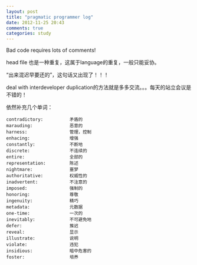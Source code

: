 ```yaml
---
layout: post
title: "pragmatic programmer log"
date: 2012-11-25 20:43
comments: true
categories: study
---
```


Bad code requires lots of comments!

head file 也是一种重复，这属于language的重复，一般只能妥协。

“出来混迟早要还的”，这句话又出现了！！！

deal with interdeveloper duplication的方法就是多多交流。。。每天的站立会议是不错的！

依然补充几个单词：

	contradictory:			矛盾的
	marauding:				恶意的
	harness:				管理，控制
	enhacing:				增强
	constantly:				不断地
	discrete:				不连续的
	entire:					全部的
	representation:			陈述
	nightmare:				噩梦
	authoritative:			权威性的
	inadvertent:			不注意的
	imposed:				强制的
	honoring:				尊敬
	ingenuity:				精巧
	metadata:				元数据
	one-time:				一次的
	inevitably:				不可避免地
	defer:					推迟
	reveal:					显示
	illustrate:				说明
	violate:				违犯
	insidious:				暗中危害的
	foster:					培养
